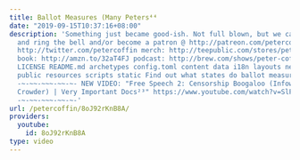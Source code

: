 ```yaml
---
title: Ballot Measures (Many Peters⁴⁴
date: "2019-09-15T10:37:16+08:00"
description: 'Something just became good-ish. Not full blown, but we can use it. subscribe
  and ring the bell and/or become a patron @ http://patreon.com/petercoffin follow:
  http://twitter.com/petercoffin merch: http://teepublic.com/stores/peter-coffin?ref_id=6134
  book: http://amzn.to/32aT4FJ podcast: http://brew.com/shows/peter-coffin CONTRIBUTING.md
  LICENSE README.md archetypes config.toml content data i18n layouts netlify.toml
  public resources scripts static Find out what states do ballot measures: https://ballotpedia.org/States_with_initiative_or_referendum
  -~-~~-~~~-~~-~- NEW VIDEO: "Free Speech 2: Censorship Boogaloo (Infowars, Steven
  Crowder) | Very Important Docs²³" https://www.youtube.com/watch?v=SlFdykutQ0g&list=PL9oHQnEByWyXObkJN9YYQS9hxBjpN8RLG
  -~-~~-~~~-~~-~-'
url: /petercoffin/8oJ92rKnB8A/
providers:
  youtube:
    id: 8oJ92rKnB8A
type: video
---
```

